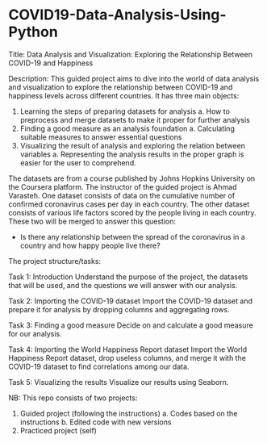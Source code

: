 # COVID19-Data-Analysis-Using-Python

Title: Data Analysis and Visualization: Exploring the Relationship Between COVID-19 and Happiness

Description:
This guided project aims to dive into the world of data analysis and visualization to explore the relationship between COVID-19 and happiness levels across different countries. It has three main objects:
1.	Learning the steps of preparing datasets for analysis
  a.	How to preprocess and merge datasets to make it proper for further analysis
2.	Finding a good measure as an analysis foundation
  a.	Calculating suitable measures to answer essential questions
3.	Visualizing the result of analysis and exploring the relation between variables
  a.	Representing the analysis results in the proper graph is easier for the user to comprehend.

The datasets are from a course published by Johns Hopkins University on the Coursera platform. The instructor of the guided project is Ahmad Varasteh. 
One dataset consists of data on the cumulative number of confirmed coronavirus cases per day in each country. The other dataset consists of various life factors scored by the people living in each country. These two will be merged to answer this question:
  -	Is there any relationship between the spread of the coronavirus in a country and how happy people live there?

The project structure/tasks:

Task 1: Introduction
Understand the purpose of the project, the datasets that will be used, and the questions we will answer with our analysis. 
 
Task 2: Importing the COVID-19 dataset 
Import the COVID-19 dataset and prepare it for analysis by dropping columns and aggregating rows.
 
Task 3: Finding a good measure 
Decide on and calculate a good measure for our analysis.
 
Task 4: Importing the World Happiness Report dataset 
Import the World Happiness Report dataset, drop useless columns, and merge it with the COVID-19 dataset to find correlations among our data.
 
Task 5: Visualizing the results 
Visualize our results using Seaborn.


NB:
This repo consists of two projects:
1. Guided project (following the instructions)
  a. Codes based on the instructions
  b. Edited code with new versions 
4. Practiced project (self)
